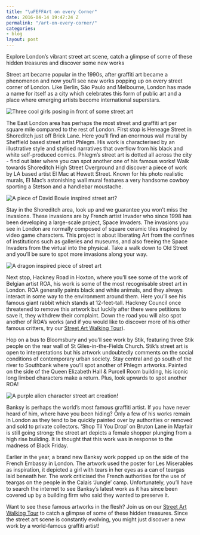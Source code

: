 ```yaml
---
title: "\uFEFFArt on every Corner"
date: 2016-04-14 19:47:24 Z
permalink: "/art-on-every-corner/"
categories:
- blog
layout: post
---
```


Explore London’s vibrant street art scene, catch a glimpse of some of these hidden treasures and discover some new works

Street art became popular in the 1990s, after graffiti art became a phenomenon and now you’ll see new works popping up on every street corner of London. Like Berlin, São Paulo and Melbourne, London has made a name for itself as a city which celebrates this form of public art and a place where emerging artists become international superstars.

<p><img src="{{ site.baseurl }}/images/street-art-walk-770.jpg" alt="Three cool girls posing in front of some street art" /></p>

The East London area has perhaps the most street and graffiti art per square mile compared to the rest of London. First stop is Heneage Street in Shoreditch just off Brick Lane. Here you’ll find an enormous wall mural by Sheffield based street artist Phlegm. His work is characterised by an illustrative style and stylised narratives that overflow from his black and white self-produced comics. Phlegm’s street art is dotted all across the city - find out later where you can spot another one of his famous works! Walk towards Shoreditch High Street Overground and discover a piece of work by LA  based artist El Mac at Hewett Street. Known for his photo realistic murals, El Mac’s astonishing wall mural features a very handsome cowboy sporting a Stetson and a handlebar moustache.  

<p><img src="{{ site.baseurl }}/images/street-art-1-770.jpg" alt="A piece of David Bowie inspired street art?" /></p>

Stay in the Shoreditch area, look up and we guarantee you won’t miss the invasions. These invasions are by French artist Invader who since 1998 has been developing a large-scale project, Space Invaders. The invasions you see in London are normally composed of square ceramic tiles inspired by video game characters. This project is about liberating Art from the confines of institutions such as galleries and museums, and also freeing the Space Invaders from the virtual into the physical. Take a walk down to Old Street and you’ll be sure to spot more invasions along your way.

<p><img src="{{ site.baseurl }}/images/street-art-2-770.jpg" alt="A dragon inspired piece of street art" /></p>

Next stop, Hackney Road in Hoxton, where you’ll see some of the work of Belgian artist ROA, his work is some of the most recognisable street art in London. ROA generally paints black and white animals, and they always interact in some way to the environment around them. Here you’ll see his famous giant rabbit which stands at 12-feet-tall. Hackney Council once threatened to remove this artwork but luckily after there were petitions to save it, they withdrew their complaint. Down the road you will also spot another of ROA’s works (and if you would like to discover more of his other famous critters, try our [Street Art Walking Tour](/tours/street-art-tour-london)).

Hop on a bus to Bloomsbury and you’ll see work by Stik, featuring three Stik people on the rear wall of St Giles-in-the-Fields Church. Stik’s street art is open to interpretations but his artwork undoubtedly comments on the social conditions of contemporary urban society. Stay central and go south of the river to Southbank where you’ll spot another of Phlegm artworks. Painted on the side of the Queen Elizabeth Hall & Purcell Room building, his iconic long limbed characters make a return. Plus, look upwards to spot another ROA!

<p><img src="/images/street-art-3.jpg" alt="A purple alien character street art creation!" /></p>

Banksy is perhaps the world’s most famous graffiti artist. If you have never heard of him, where have you been hiding? Only a few of his works remain in London as they tend to be quickly painted over by authorities or removed and sold to private collectors. ‘Shop Til You Drop’ on Bruton Lane in Mayfair is still going strong; the street art depicts a female shopper plunging from a high rise building. It is thought that this work was in response to the madness of Black Friday.

Earlier in the year, a brand new Banksy work popped up on the side of the French Embassy in London. The artwork used the poster for Les Miserables as inspiration, it depicted a girl with tears in her eyes as a can of teargas laid beneath her. The work criticised the French authorities for the use of teargas on the people in the Calais ‘Jungle’ camp. Unfortunately, you’ll have to search the internet to see Banksy’s latest work as it has since been covered up by a building firm who said they wanted to preserve it.

Want to see these famous artworks in the flesh? Join us on our [Street Art Walking Tour](/tours/street-art-tour-london) to catch a glimpse of some of these hidden treasures. Since the street art scene is constantly evolving, you might just discover a new work by a world-famous graffiti artist!
